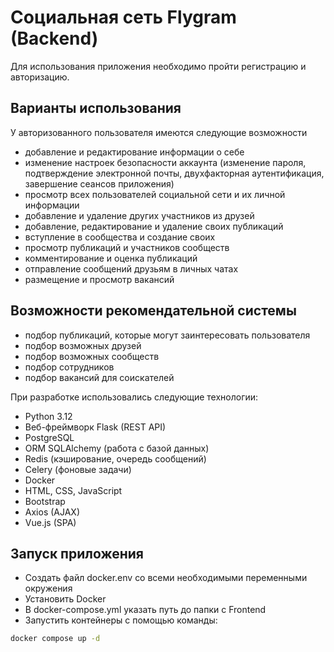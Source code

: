 # Социальная сеть Flygram (Backend)
Для использования приложения необходимо пройти регистрацию и авторизацию.
## Варианты использования
У авторизованного пользователя имеются следующие возможности
- добавление и редактирование информации о себе
- изменение настроек безопасности аккаунта (изменение пароля, подтверждение электронной почты, 
двухфакторная аутентификация, завершение сеансов приложения)
- просмотр всех пользователей социальной сети и их личной информации
- добавление и удаление других участников из друзей
- добавление, редактирование и удаление своих публикаций
- вступление в сообщества и создание своих
- просмотр публикаций и участников сообществ
- комментирование и оценка публикаций
- отправление сообщений друзьям в личных чатах
- размещение и просмотр вакансий
## Возможности рекомендательной системы
- подбор публикаций, которые могут заинтересовать пользователя
- подбор возможных друзей
- подбор возможных сообществ
- подбор сотрудников
- подбор вакансий для соискателей

При разработке использовались следующие технологии:
- Python 3.12
- Веб-фреймворк Flask (REST API)
- PostgreSQL
- ORM SQLAlchemy (работа с базой данных)
- Redis (кэширование, очередь сообщений)
- Celery (фоновые задачи)
- Docker
- HTML, CSS, JavaScript
- Bootstrap
- Axios (AJAX)
- Vue.js (SPA)

## Запуск приложения

- Создать файл docker.env со всеми необходимыми переменными окружения
- Установить Docker
- В docker-compose.yml указать путь до папки с Frontend
- Запустить контейнеры с помощью команды:
```sh
docker compose up -d
```
